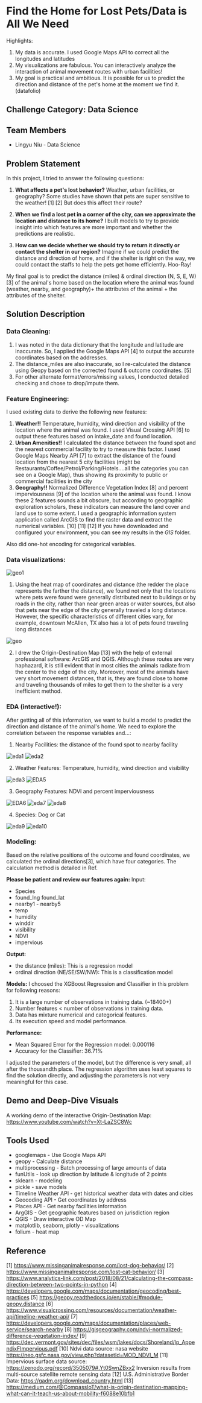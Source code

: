 ﻿# Find the Home for Lost Pets/Data is All We Need

Highlights: 

1. My data is accurate. I used Google Maps API to correct all the longitudes and latitudes
2. My visualizations are fabulous. You can interactively analyze the interaction of animal movement routes with urban facilities!
3. My goal is practical and ambitious. It is possible for us to predict the direction and distance of the pet's home at the moment we find it.
(datafolio)

## Challenge Category: Data Science

## Team Members

 * Lingyu Niu - Data Science

## Problem Statement

In this project, I tried to answer the following questions:

1. **What affects a pet's lost behavior?** Weather, urban facilities, or geography? Some studies have shown that pets are super sensitive to the weather! [1] [2] But does this affect their route?

2. **When we find a lost pet in a corner of the city, can we approximate the location and distance to its home?** I built models to try to provide insight into which features are more important and whether the predictions are realistic.

3. **How can we decide whether we should try to return it directly or contact the shelter in our region?** Imagine if we could predict the distance and direction of home, and if the shelter is right on the way, we could contact the staffs to help the pets get home efficiently. Hoo-Ray!

My final goal is to predict the distance (miles) & ordinal direction (N, S, E, W) [3] of the animal's home based on the location where the animal was found (weather, nearby, and geography)+ the attributes of the animal + the attributes of the shelter.

## Solution Description

### Data Cleaning:
1. I was noted in the data dictionary that the longitude and latitude are inaccurate. So, I applied the Google Maps API [4] to output the accurate coordinates based on the addresses.
2. The distance_miles are also inaccurate, so I re-calculated the distance using Geopy based on the corrected found & outcome coordinates. [5]
3. For other alternate format/errors/missing values, I conducted detailed checking and chose to drop/impute them.

### Feature Engineering:
I used existing data to derive the following new features:

1. **Weather!!** Temperature, humidity, wind direction and visibility of the location where the animal was found. I used Visual Crossing API [6] to output these features based on intake_date and found location.
2. **Urban Amenities!!** I calculated the distance between the found spot and the nearest commercial facility to try to measure this factor. I used Google Maps Nearby API [7] to extract the distance of the found location from the nearest 5 city facilities (might be Restaurants/Coffee/Petrol/Parking/Hotels....all the categories you can see on a Google Map), thus showing its proximity to public or commercial facilities in the city
3. **Geography!!** Normalized Difference Vegetation Index [8] and percent imperviousness [9] of the location where the animal was found. I know these 2 features sounds a bit obscure, but according to geographic exploration scholars, these indicators can measure the land cover and land use to some extent. I used a geographic information system application called ArcGIS to find the raster data and extract the numerical variables. [10] [11] [12] If you have downloaded and configured your environment, you can see my results in the *GIS* folder.

Also did one-hot encoding for categorical variables.

### Data visualizations:

![geo1](https://user-images.githubusercontent.com/63036112/180654627-c8ac1b4e-704a-4cc9-8c8a-aacaa7241f50.png)

1. Using the heat map of coordinates and distance (the redder the place represents the farther the distance), we found not only that the locations where pets were found were generally distributed next to buildings or by roads in the city, rather than near green areas or water sources, but also that pets near the edge of the city generally traveled a long distance. However, the specific characteristics of different cities vary, for example, downtown McAllen, TX also has a lot of pets found traveling long distances

![geo](https://user-images.githubusercontent.com/63036112/180654647-c46f1122-9fd9-4df5-a934-3c4d1bff40bc.png)

2. I drew the Origin-Destination Map [13] with the help of external professional software: ArcGIS and QGIS. Although these routes are very haphazard, it is still evident that in most cities the animals radiate from the center to the edge of the city. Moreover, most of the animals have very short movement distances, that is, they are found close to home and traveling thousands of miles to get them to the shelter is a very inefficient method.

### EDA (interactive!):
After getting all of this information, we want to build a model to predict the direction and distance of the animal's home. We need to explore the correlation between the response variables and…:
1. Nearby Facilities: the distance of the found spot to nearby facility

![eda1](https://user-images.githubusercontent.com/63036112/180654664-a7803b9f-182f-48ad-984a-7e93696bf5d0.png)
![eda2](https://user-images.githubusercontent.com/63036112/180654711-56078bd3-e523-4fa7-9d5e-2a89baff2828.png)

2. Weather Features: Temperature, humidity, wind direction and visibility

![eda3](https://user-images.githubusercontent.com/63036112/180654715-4e681f1d-792f-44e4-ac96-a4b120cc25bf.png)
![EDA5](https://user-images.githubusercontent.com/63036112/180654872-cde35144-4813-4ff6-88b4-3ef2a6615ec6.png)

3. Geography Features: NDVI and percent imperviousness

![EDA6](https://user-images.githubusercontent.com/63036112/180654887-61c20b57-7c66-4d9c-93a4-627489ed2bc0.png)
![eda7](https://user-images.githubusercontent.com/63036112/180654895-e85ca202-b0c6-4502-8653-d24e444b9fb7.png)
![eda8](https://user-images.githubusercontent.com/63036112/180654905-5fedde6e-e717-4272-ac9c-b03bbb721981.png)

4. Species: Dog or Cat

![eda9](https://user-images.githubusercontent.com/63036112/180654914-752fb027-a425-46a8-a2cc-3b11ca03684b.png)
![eda10](https://user-images.githubusercontent.com/63036112/180654918-688436d2-8950-454a-9a8b-f4351fa43b96.png)

### Modeling:
Based on the relative positions of the outcome and found coordinates, we calculated the ordinal directions[3], which have four categories. The calculation method is detailed in Ref.

**Please be patient and review our features again:**
Input:
* Species
* found_lng	found_lat
* nearby1	- nearby5	
* temp	
* humidity	
* winddir	
* visibility	
* NDVI	
* impervious

**Output:**
* the distance (miles): This is a regression model
* ordinal direction (NE/SE/SW/NW): This is a classification model

**Models:**
I choosed the XGBoost Regression and Classifier in this problem for following reasons:
1. It is a large number of observations in training data. (~18400+)
2. Number features < number of observations in training data.
3. Data has mixture numerical and categorical features.
4. Its execution speed and model performance.

**Performance:**
* Mean Squared Error for the Regression model: 0.000116
* Accuracy for the Classifier: 36.71%

I adjusted the parameters of the model, but the difference is very small, all after the thousandth place. The regression algorithm uses least squares to find the solution directly, and adjusting the parameters is not very meaningful for this case.

## Demo and Deep-Dive Visuals

A working demo of the interactive Origin-Destination Map:
https://www.youtube.com/watch?v=Xt-LaZSC8Wc


## Tools Used

 * googlemaps - Use Google Maps API
 * geopy - Calculate distance
 * multiprocessing - Batch processing of large amounts of data
 * funUtils - look up direction by latitude & longitude of 2 points
 * sklearn - modeling
 * pickle - save models
 * Timeline Weather API - get historical weather data with dates and cities
 * Geocoding API - Get coordinates by address
 * Places API - Get nearby facilities information
 * ArgGIS - Get geographic features based on jurisdiction region
 * QGIS - Draw interactive OD Map
 * matplotlib, seaborn, plotly - visualizations
 * folium - heat map

## Reference
[1] https://www.missinganimalresponse.com/lost-dog-behavior/
[2] https://www.missinganimalresponse.com/lost-cat-behavior/
[3] https://www.analytics-link.com/post/2018/08/21/calculating-the-compass-direction-between-two-points-in-python
[4] https://developers.google.com/maps/documentation/geocoding/best-practices
[5] https://geopy.readthedocs.io/en/stable/#module-geopy.distance
[6] https://www.visualcrossing.com/resources/documentation/weather-api/timeline-weather-api/
[7] https://developers.google.com/maps/documentation/places/web-service/search-nearby 
[8] https://gisgeography.com/ndvi-normalized-difference-vegetation-index/
[9] https://dec.vermont.gov/sites/dec/files/wsm/lakes/docs/Shoreland/lp_AppendixFImpervious.pdf
[10] Ndvi data source: nasa website 
https://neo.gsfc.nasa.gov/view.php?datasetId=MOD_NDVI_M
[11] Impervious surface data source: 
https://zenodo.org/record/3505079#.Yt0SwnZBxx2
Inversion results from multi-source satellite remote sensing data
[12] U.S. Administrative Border Data: https://gadm.org/download_country.html
[13] https://medium.com/@CompassIoT/what-is-origin-destination-mapping-what-can-it-teach-us-about-mobility-f6088e10bfb1
